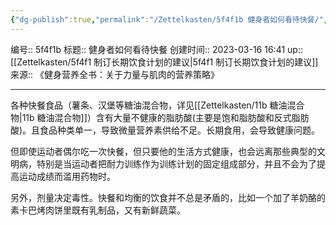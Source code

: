 ```yaml
---
{"dg-publish":true,"permalink":"/Zettelkasten/5f4f1b 健身者如何看待快餐/","dgPassFrontmatter":true}
---
```


编号:: 5f4f1b
标题:: 健身者如何看待快餐
创建时间:: 2023-03-16 16:41
up:: [[Zettelkasten/5f4f1 制订长期饮食计划的建议\|5f4f1 制订长期饮食计划的建议]]
来源:: 《健身营养全书：关于力量与肌肉的营养策略》

---
各种快餐食品（薯条、汉堡等糖油混合物，详见[[Zettelkasten/11b 糖油混合物\|11b 糖油混合物]]）含有大量不健康的脂肪酸(主要是饱和脂肪酸和反式脂肪酸)。且食品种类单一，导致微量营养素供给不足。长期食用，会导致健康问题。

但即使运动者偶尔吃一次快餐，但只要他的生活方式健康，也会远离那些典型的文明病，特别是当运动者把耐力训练作为训练计划的固定组成部分，并且不会为了提高运动成绩而滥用药物时。

另外，剂量决定毒性。快餐和均衡的饮食并不总是矛盾的，比如一个加了羊奶酪的素卡巴烤肉饼里既有乳制品，又有新鲜蔬菜。